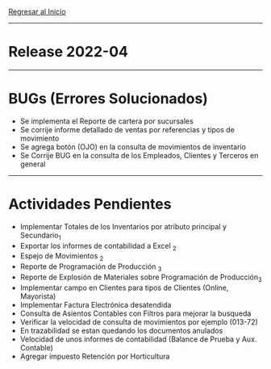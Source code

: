 [Regresar al Inicio](../README.md)

---
# Release 2022-04

---
# BUGs (Errores Solucionados)
- Se implementa el Reporte de cartera por sucursales
- Se corrije informe detallado de ventas por referencias y tipos de movimiento
- Se agrega botón (OJO) en la consulta de movimientos de inventario
- Se Corrije BUG en la consulta de los Empleados, Clientes y Terceros en general 

---
# Actividades Pendientes

- Implementar Totales de los Inventarios por atributo principal y Secundario<sub>1</sub>
- Exportar los informes de contabilidad a Excel <sub>2</sub> 
- Espejo de Movimientos <sub>2</sub>
- Reporte de Programación de Producción <sub>3</sub>
- Reporte de Explosión de Materiales sobre Programación de Producción<sub>3</sub>
- Implementar campo en Clientes para tipos de Clientes (Online, Mayorista)
- Implementar Factura Electrónica desatendida
- Consulta de Asientos Contables con Filtros para mejorar la busqueda
- Verificar la velocidad de consulta de movimientos por ejemplo (013-72)
- En trazabilidad se estan quedando los documentos anulados
- Velocidad de unos informes de contabilidad (Balance de Prueba y Aux. Contable)
- Agregar impuesto Retención por Horticultura
